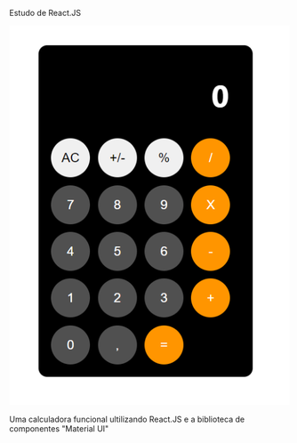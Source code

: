 Estudo de React.JS

<div>
    <img src="./public/screen.png" width="800px"</img> 
</div>

Uma calculadora funcional ultilizando React.JS e a biblioteca de componentes "Material UI"
